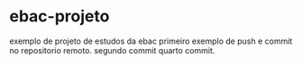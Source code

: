 # ebac-projeto
exemplo de projeto de estudos da ebac
primeiro exemplo de push e commit no repositorio remoto.
segundo commit
quarto commit.
